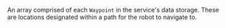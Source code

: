 An array comprised of each `Waypoint` in the service's data storage. These are locations designated within a path for the robot to navigate to.
